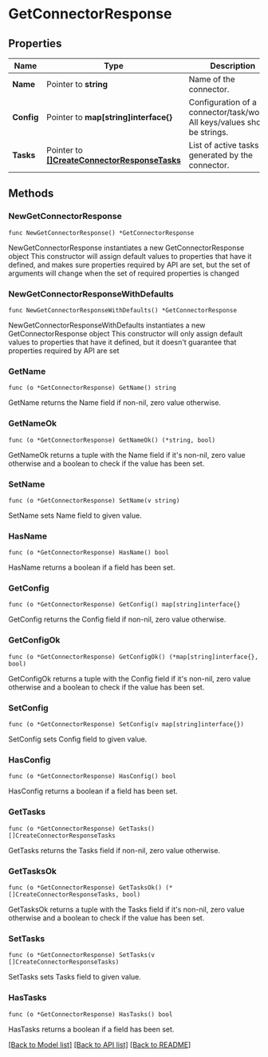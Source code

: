 # GetConnectorResponse

## Properties

Name | Type | Description | Notes
------------ | ------------- | ------------- | -------------
**Name** | Pointer to **string** | Name of the connector. | [optional] 
**Config** | Pointer to **map[string]interface{}** | Configuration of a connector/task/worker. All keys/values should be strings. | [optional] 
**Tasks** | Pointer to [**[]CreateConnectorResponseTasks**](CreateConnectorResponseTasks.md) | List of active tasks generated by the connector. | [optional] 

## Methods

### NewGetConnectorResponse

`func NewGetConnectorResponse() *GetConnectorResponse`

NewGetConnectorResponse instantiates a new GetConnectorResponse object
This constructor will assign default values to properties that have it defined,
and makes sure properties required by API are set, but the set of arguments
will change when the set of required properties is changed

### NewGetConnectorResponseWithDefaults

`func NewGetConnectorResponseWithDefaults() *GetConnectorResponse`

NewGetConnectorResponseWithDefaults instantiates a new GetConnectorResponse object
This constructor will only assign default values to properties that have it defined,
but it doesn't guarantee that properties required by API are set

### GetName

`func (o *GetConnectorResponse) GetName() string`

GetName returns the Name field if non-nil, zero value otherwise.

### GetNameOk

`func (o *GetConnectorResponse) GetNameOk() (*string, bool)`

GetNameOk returns a tuple with the Name field if it's non-nil, zero value otherwise
and a boolean to check if the value has been set.

### SetName

`func (o *GetConnectorResponse) SetName(v string)`

SetName sets Name field to given value.

### HasName

`func (o *GetConnectorResponse) HasName() bool`

HasName returns a boolean if a field has been set.

### GetConfig

`func (o *GetConnectorResponse) GetConfig() map[string]interface{}`

GetConfig returns the Config field if non-nil, zero value otherwise.

### GetConfigOk

`func (o *GetConnectorResponse) GetConfigOk() (*map[string]interface{}, bool)`

GetConfigOk returns a tuple with the Config field if it's non-nil, zero value otherwise
and a boolean to check if the value has been set.

### SetConfig

`func (o *GetConnectorResponse) SetConfig(v map[string]interface{})`

SetConfig sets Config field to given value.

### HasConfig

`func (o *GetConnectorResponse) HasConfig() bool`

HasConfig returns a boolean if a field has been set.

### GetTasks

`func (o *GetConnectorResponse) GetTasks() []CreateConnectorResponseTasks`

GetTasks returns the Tasks field if non-nil, zero value otherwise.

### GetTasksOk

`func (o *GetConnectorResponse) GetTasksOk() (*[]CreateConnectorResponseTasks, bool)`

GetTasksOk returns a tuple with the Tasks field if it's non-nil, zero value otherwise
and a boolean to check if the value has been set.

### SetTasks

`func (o *GetConnectorResponse) SetTasks(v []CreateConnectorResponseTasks)`

SetTasks sets Tasks field to given value.

### HasTasks

`func (o *GetConnectorResponse) HasTasks() bool`

HasTasks returns a boolean if a field has been set.


[[Back to Model list]](../README.md#documentation-for-models) [[Back to API list]](../README.md#documentation-for-api-endpoints) [[Back to README]](../README.md)


